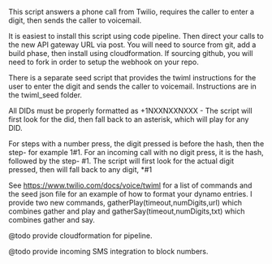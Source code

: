 This script answers a phone call from Twilio, requires the caller to enter a digit, then sends the caller to voicemail. 

It is easiest to install this script using code pipeline. Then direct your calls to the new API gateway URL via post. You will need to source from git, add a build phase, then install using cloudformation. If sourcing github, you will need to fork in order to setup the webhook on your repo. 

There is a separate seed script that provides the twiml instructions for the user to enter the digit and sends the caller to voicemail. Instructions are in the twiml_seed folder.

All DIDs must be properly formatted as +1NXXNXXNXXX - The script will first look for the did, then fall back to an asterisk, which will play for any DID. 
 
For steps with a number press, the digit pressed is before the hash, then the step- for example 1#1. For an incoming call with no digit press, it is the hash, followed by the step- #1. The script will first look for the actual digit pressed, then will fall back to any digit, *#1 

See https://www.twilio.com/docs/voice/twiml for a list of commands and the seed json file for an example of how to format your dynamo entries. I provide two new commands, 
gatherPlay(timeout,numDigits,url) which combines gather and play and
gatherSay(timeout,numDigits,txt) which combines gather and say.

@todo provide cloudformation for pipeline. 

@todo provide incoming SMS integration to block numbers.
